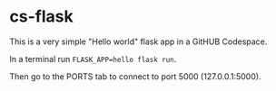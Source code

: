 cs-flask
========

This is a very simple "Hello world" flask app in a GitHUB Codespace.

In a terminal run `FLASK_APP=hello flask run`.

Then go to the PORTS tab to connect to port 5000 (127.0.0.1:5000).